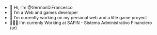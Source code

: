 - 👋 Hi, I’m @GermanDiFrancesco
- 👀 I’m a Web and games developer
- 🌱 I’m currently working on my personal web and a litle game proyect
- 👨🏻‍💻 I'm currenly Working at SAFIN - Sistema Administrativo Financiero (ar)
